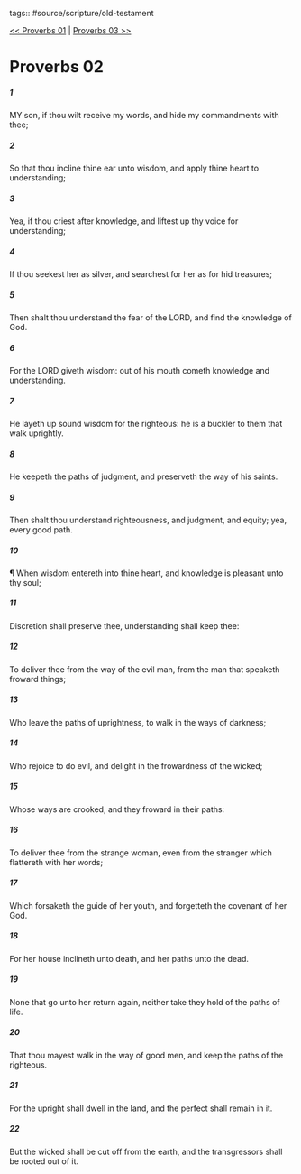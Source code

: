 tags:: #source/scripture/old-testament

[<< Proverbs 01](old-testament/20_Proverbs/Proverbs_01.md) | [Proverbs 03 >>](old-testament/20_Proverbs/Proverbs_03.md)

# Proverbs 02

##### 1

MY son, if thou wilt receive my words, and hide my commandments with thee;

##### 2

So that thou incline thine ear unto wisdom, and apply thine heart to understanding;

##### 3

Yea, if thou criest after knowledge, and liftest up thy voice for understanding;

##### 4

If thou seekest her as silver, and searchest for her as for hid treasures;

##### 5

Then shalt thou understand the fear of the LORD, and find the knowledge of God.

##### 6

For the LORD giveth wisdom: out of his mouth cometh knowledge and understanding.

##### 7

He layeth up sound wisdom for the righteous: he is a buckler to them that walk uprightly.

##### 8

He keepeth the paths of judgment, and preserveth the way of his saints.

##### 9

Then shalt thou understand righteousness, and judgment, and equity; yea, every good path.

##### 10

¶ When wisdom entereth into thine heart, and knowledge is pleasant unto thy soul;

##### 11

Discretion shall preserve thee, understanding shall keep thee:

##### 12

To deliver thee from the way of the evil man, from the man that speaketh froward things;

##### 13

Who leave the paths of uprightness, to walk in the ways of darkness;

##### 14

Who rejoice to do evil, and delight in the frowardness of the wicked;

##### 15

Whose ways are crooked, and they froward in their paths:

##### 16

To deliver thee from the strange woman, even from the stranger which flattereth with her words;

##### 17

Which forsaketh the guide of her youth, and forgetteth the covenant of her God.

##### 18

For her house inclineth unto death, and her paths unto the dead.

##### 19

None that go unto her return again, neither take they hold of the paths of life.

##### 20

That thou mayest walk in the way of good men, and keep the paths of the righteous.

##### 21

For the upright shall dwell in the land, and the perfect shall remain in it.

##### 22

But the wicked shall be cut off from the earth, and the transgressors shall be rooted out of it.
